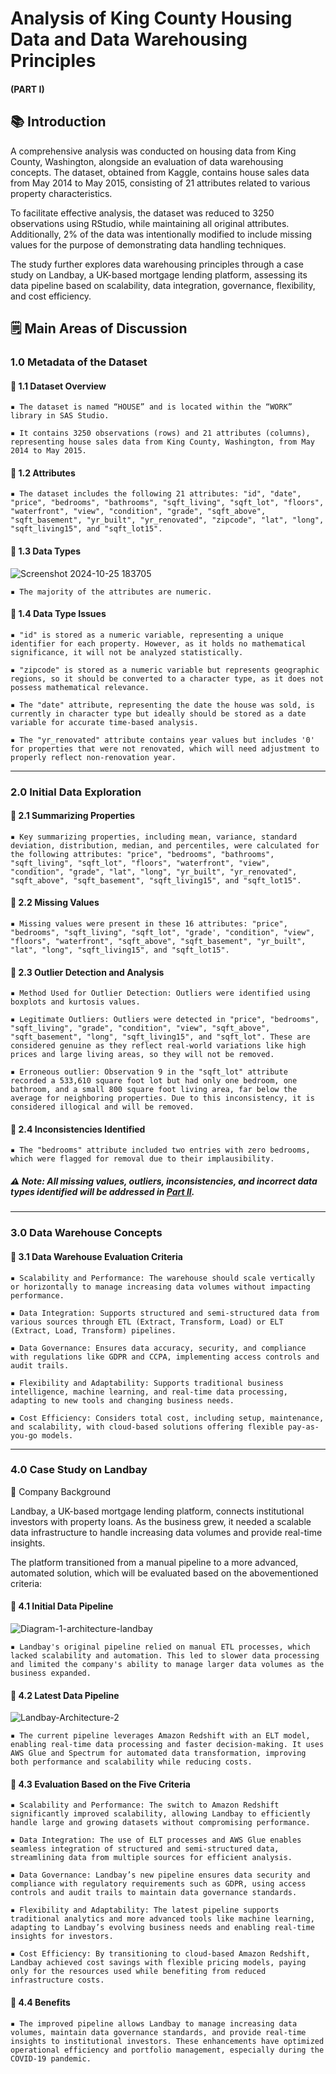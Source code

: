 # Analysis of King County Housing Data and Data Warehousing Principles

#### (PART I)

## 📚 Introduction

A comprehensive analysis was conducted on housing data from King County, Washington, alongside an evaluation of data warehousing concepts. The dataset, obtained from Kaggle, contains house sales data from May 2014 to May 2015, consisting of 21 attributes related to various property characteristics. 

To facilitate effective analysis, the dataset was reduced to 3250 observations using RStudio, while maintaining all original attributes. Additionally, 2% of the data was intentionally modified to include missing values for the purpose of demonstrating data handling techniques. 

The study further explores data warehousing principles through a case study on Landbay, a UK-based mortgage lending platform, assessing its data pipeline based on scalability, data integration, governance, flexibility, and cost efficiency.

## 🗒️ Main Areas of Discussion

### 1.0 Metadata of the Dataset

#### 📌 1.1 Dataset Overview

    ▪️ The dataset is named “HOUSE” and is located within the “WORK” library in SAS Studio.
    
    ▪️ It contains 3250 observations (rows) and 21 attributes (columns), representing house sales data from King County, Washington, from May 2014 to May 2015.
    
#### 📌 1.2 Attributes

    ▪️ The dataset includes the following 21 attributes: "id", "date", "price", "bedrooms", "bathrooms", "sqft_living", "sqft_lot", "floors", "waterfront", "view", "condition", "grade", "sqft_above", "sqft_basement", "yr_built", "yr_renovated", "zipcode", "lat", "long", "sqft_living15", and "sqft_lot15".
    
#### 📌 1.3 Data Types

![Screenshot 2024-10-25 183705](https://github.com/user-attachments/assets/809c1d6c-c032-4d0a-ac5a-d5ad8a8bf9e0)

    ▪️ The majority of the attributes are numeric. 

#### 📌 1.4 Data Type Issues

    ▪️ "id" is stored as a numeric variable, representing a unique identifier for each property. However, as it holds no mathematical significance, it will not be analyzed statistically.

    ▪️ "zipcode" is stored as a numeric variable but represents geographic regions, so it should be converted to a character type, as it does not possess mathematical relevance.

    ▪️ The "date" attribute, representing the date the house was sold, is currently in character type but ideally should be stored as a date variable for accurate time-based analysis.
    
    ▪️ The "yr_renovated" attribute contains year values but includes '0' for properties that were not renovated, which will need adjustment to properly reflect non-renovation year.

---

### 2.0 Initial Data Exploration

#### 📌 2.1 Summarizing Properties

    ▪️ Key summarizing properties, including mean, variance, standard deviation, distribution, median, and percentiles, were calculated for the following attributes: "price", "bedrooms", "bathrooms", "sqft_living", "sqft_lot", "floors", "waterfront", "view", "condition", "grade", "lat", "long", "yr_built", "yr_renovated", "sqft_above", "sqft_basement", "sqft_living15", and "sqft_lot15".

#### 📌 2.2 Missing Values

    ▪️ Missing values were present in these 16 attributes: "price", "bedrooms", "sqft_living", "sqft_lot", "grade', "condition", "view", "floors", "waterfront", "sqft_above", "sqft_basement", "yr_built", "lat", "long", "sqft_living15", and "sqft_lot15". 

#### 📌 2.3 Outlier Detection and Analysis

    ▪️ Method Used for Outlier Detection: Outliers were identified using boxplots and kurtosis values. 
    
    ▪️ Legitimate Outliers: Outliers were detected in "price", "bedrooms", "sqft_living", "grade", "condition", "view", "sqft_above", "sqft_basement", "long", "sqft_living15", and "sqft_lot". These are considered genuine as they reflect real-world variations like high prices and large living areas, so they will not be removed.

    ▪️ Erroneous outlier: Observation 9 in the "sqft_lot" attribute recorded a 533,610 square foot lot but had only one bedroom, one bathroom, and a small 800 square foot living area, far below the average for neighboring properties. Due to this inconsistency, it is considered illogical and will be removed.

#### 📌 2.4 Inconsistencies Identified

    ▪️ The "bedrooms" attribute included two entries with zero bedrooms, which were flagged for removal due to their implausibility.

##### ⚠️ Note: All missing values, outliers, inconsistencies, and incorrect data types identified will be addressed in [Part II](https://github.com/Weetynn/housingdata-dm-ii.git). 

---

### 3.0 Data Warehouse Concepts

#### 📌 3.1 Data Warehouse Evaluation Criteria

    ▪️ Scalability and Performance: The warehouse should scale vertically or horizontally to manage increasing data volumes without impacting performance.
    
    ▪️ Data Integration: Supports structured and semi-structured data from various sources through ETL (Extract, Transform, Load) or ELT (Extract, Load, Transform) pipelines.

    ▪️ Data Governance: Ensures data accuracy, security, and compliance with regulations like GDPR and CCPA, implementing access controls and audit trails.

    ▪️ Flexibility and Adaptability: Supports traditional business intelligence, machine learning, and real-time data processing, adapting to new tools and changing business needs.

    ▪️ Cost Efficiency: Considers total cost, including setup, maintenance, and scalability, with cloud-based solutions offering flexible pay-as-you-go models.

---

### 4.0 Case Study on Landbay

🏢 Company Background

Landbay, a UK-based mortgage lending platform, connects institutional investors with property loans. As the business grew, it needed a scalable data infrastructure to handle increasing data volumes and provide real-time insights. 

The platform transitioned from a manual pipeline to a more advanced, automated solution, which will be evaluated based on the abovementioned criteria:

#### 📌 4.1 Initial Data Pipeline

![Diagram-1-architecture-landbay](https://github.com/user-attachments/assets/2001d143-f910-4fc7-80ae-92f5d8d32bcf)

    ▪️ Landbay's original pipeline relied on manual ETL processes, which lacked scalability and automation. This led to slower data processing and limited the company's ability to manage larger data volumes as the business expanded.

#### 📌 4.2 Latest Data Pipeline

![Landbay-Architecture-2](https://github.com/user-attachments/assets/2e20a93a-9b32-4aee-bf03-0ab6ed356a99)

    ▪️ The current pipeline leverages Amazon Redshift with an ELT model, enabling real-time data processing and faster decision-making. It uses AWS Glue and Spectrum for automated data transformation, improving both performance and scalability while reducing costs.

#### 📌 4.3 Evaluation Based on the Five Criteria
    
    ▪️ Scalability and Performance: The switch to Amazon Redshift significantly improved scalability, allowing Landbay to efficiently handle large and growing datasets without compromising performance.

    ▪️ Data Integration: The use of ELT processes and AWS Glue enables seamless integration of structured and semi-structured data, streamlining data from multiple sources for efficient analysis.

    ▪️ Data Governance: Landbay’s new pipeline ensures data security and compliance with regulatory requirements such as GDPR, using access controls and audit trails to maintain data governance standards.
    
    ▪️ Flexibility and Adaptability: The latest pipeline supports traditional analytics and more advanced tools like machine learning, adapting to Landbay’s evolving business needs and enabling real-time insights for investors.
    
    ▪️ Cost Efficiency: By transitioning to cloud-based Amazon Redshift, Landbay achieved cost savings with flexible pricing models, paying only for the resources used while benefiting from reduced infrastructure costs.

#### 📌 4.4 Benefits
    
    ▪️ The improved pipeline allows Landbay to manage increasing data volumes, maintain data governance standards, and provide real-time insights to institutional investors. These enhancements have optimized operational efficiency and portfolio management, especially during the COVID-19 pandemic.

   




